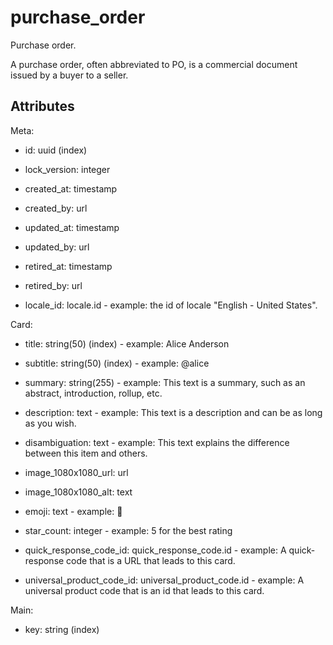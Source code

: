 # purchase_order


Purchase order.

A purchase order, often abbreviated to PO, is a commercial document issued by a buyer to a seller.

## Attributes

Meta:

* id: uuid (index)

* lock_version: integer

* created_at: timestamp

* created_by: url

* updated_at: timestamp

* updated_by: url

* retired_at: timestamp

* retired_by: url

* locale_id: locale.id - example: the id of locale "English - United States".

Card:

* title: string(50) (index) - example: Alice Anderson

* subtitle: string(50) (index) - example: @alice

* summary: string(255) - example: This text is a summary, such as an abstract, introduction, rollup, etc.

* description: text - example: This text is a description and can be as long as you wish.

* disambiguation: text - example: This text explains the difference between this item and others.

* image_1080x1080_url: url

* image_1080x1080_alt: text

* emoji: text - example: 🚀

* star_count: integer - example: 5 for the best rating

* quick_response_code_id: quick_response_code.id - example: A quick-response code that is a URL that leads to this card.

* universal_product_code_id: universal_product_code.id - example: A universal product code that is an id that leads to this card.

Main:

* key: string (index)

